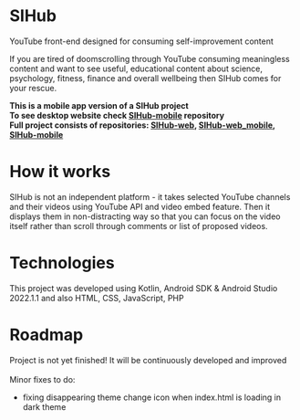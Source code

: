 # SIHub
YouTube front-end designed for consuming self-improvement content

If you are tired of doomscrolling through YouTube consuming meaningless content and want to see useful, educational content about science, psychology, fitness, finance and overall wellbeing then SIHub comes for your rescue.

<b>This is a mobile app version of a SIHub project
<br>To see desktop website check [SIHub-mobile](https://github.com/PineconeStudioG/SIHub-web) repository
<br>Full project consists of repositories: [SIHub-web](https://github.com/PineconeStudioG/SIHub-web), [SIHub-web_mobile](https://github.com/PineconeStudioG/SIHub-web_mobile), [SIHub-mobile](https://github.com/PineconeStudioG/SIHub-mobile)</b>

# How it works
SIHub is not an independent platform - it takes selected YouTube channels and their videos using YouTube API and video embed feature. Then it displays them in non-distracting way so that you can focus on the video itself rather than scroll through comments or list of proposed videos.

# Technologies
This project was developed using Kotlin, Android SDK & Android Studio 2022.1.1 and also HTML, CSS, JavaScript, PHP
# Roadmap
Project is not yet finished! It will be continuously developed and improved<br><br>
Minor fixes to do:
  - fixing disappearing theme change icon when index.html is loading in dark theme
